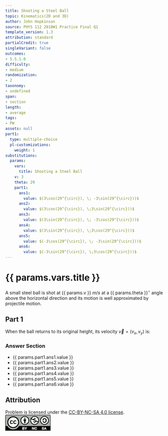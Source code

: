```yaml
---
title: Shooting a Steel Ball
topic: Kinematics(2D and 3D)
author: John Hopkinson
source: PHYS 112 2018W1 Practice Final Q1
template_version: 1.3
attribution: standard
partialCredit: true
singleVariant: false
outcomes:
- 5.5.1.0
difficulty:
- medium
randomization:
- 2
taxonomy:
- undefined
span:
- section
length:
- average
tags:
- PW
assets: null
part1:
  type: multiple-choice
  pl-customizations:
    weight: 1
substitutions:
  params:
    vars:
      title: Shooting a Steel Ball
    v: 3
    theta: 29
    part1:
      ans1:
        value: $(3\cos(29^{\circ}), \; -3\sin(29^{\circ}))$
      ans2:
        value: $(3\cos(29^{\circ}), \;3\sin(29^{\circ}))$
      ans3:
        value: $(3\sin(29^{\circ}), \; -3\cos(29^{\circ}))$
      ans4:
        value: $(3\sin(29^{\circ}), \;3\cos(29^{\circ}))$
      ans5:
        value: $(-3\cos(29^{\circ}), \; -3\sin(29^{\circ}))$
      ans6:
        value: $(-3\sin(29^{\circ}), \;3\cos(29^{\circ}))$
---
```

# {{ params.vars.title }}
A small steel ball is shot at {{ params.v }} $m/s$ at a {{ params.theta }}$^{\circ}$ angle above the horizontal direction and its motion is well approximated by projectile motion.

## Part 1

When the ball returns to its original height, its velocity $\overrightarrow{v} = (v_x, v_y)$ is:

### Answer Section

- {{ params.part1.ans1.value }}
- {{ params.part1.ans2.value }}
- {{ params.part1.ans3.value }}
- {{ params.part1.ans4.value }}
- {{ params.part1.ans5.value }}
- {{ params.part1.ans6.value }}

## Attribution

Problem is licensed under the [CC-BY-NC-SA 4.0 license](https://creativecommons.org/licenses/by-nc-sa/4.0/).<br> ![The Creative Commons 4.0 license requiring attribution-BY, non-commercial-NC, and share-alike-SA license.](https://raw.githubusercontent.com/firasm/bits/master/by-nc-sa.png)